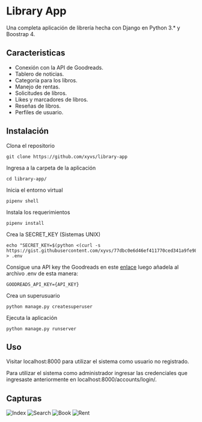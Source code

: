 # Library App

Una completa aplicación de librería hecha con Django en Python 3.* y Boostrap 4.

## Caracteristicas

- Conexión con la API de Goodreads.
- Tablero de noticias.
- Categoría para los libros.
- Manejo de rentas.
- Solicitudes de libros.
- Likes y marcadores de libros.
- Reseñas de libros.
- Perfiles de usuario.

## Instalación

Clona el repositorio

    git clone https://github.com/xyvs/library-app

Ingresa a la carpeta de la aplicación

	cd library-app/

Inicia el entorno virtual

    pipenv shell

Instala los requerimientos

    pipenv install

Crea la SECRET_KEY (Sistemas UNIX)

    echo "SECRET_KEY=$(python <(curl -s https://gist.githubusercontent.com/xyvs/77dbc0e6d46ef411770ced341a9fe983/raw/))" > .env
    
 Consigue una API key the Goodreads en este [enlace](https://www.goodreads.com/api) luego añadela al archivo .env de esta manera:
 
    GOODREADS_API_KEY={API_KEY}

Crea un superusuario

    python manage.py createsuperuser

Ejecuta la aplicación

    python manage.py runserver

## Uso

Visitar localhost:8000 para utilizar el sistema como usuario no registrado.

Para utilizar el sistema como administrador ingresar las credenciales que ingresaste anteriormente en localhost:8000/accounts/login/.

## Capturas

![Index](https://i.imgur.com/JYZ7nyH.png)
![Search](https://i.imgur.com/BmdqqGG.png)
![Book](https://i.imgur.com/wdNTwJW.png)
![Rent](https://i.imgur.com/93ZaYxv.png)
